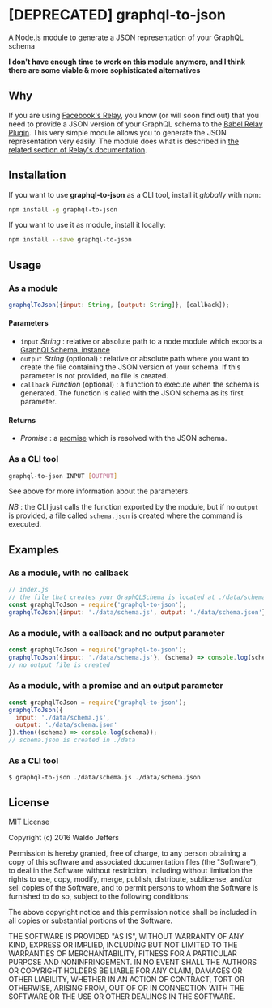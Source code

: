 # [DEPRECATED] graphql-to-json
A Node.js module to generate a JSON representation of your GraphQL schema

**I don't have enough time to work on this module anymore, and I think there are some viable & more sophisticated alternatives**

## Why
If you are using [Facebook's Relay](https://facebook.github.io/relay/), you know (or will soon find out) that you need to provide a JSON version of your GraphQL schema to the [Babel Relay Plugin](https://facebook.github.io/relay/docs/guides-babel-plugin.html). This very simple module allows you to generate the JSON representation very easily. The module does what is described in [the related section of Relay's documentation](https://facebook.github.io/relay/docs/guides-babel-plugin.html#schema-json).

## Installation
If you want to use **graphql-to-json** as a CLI tool, install it *globally* with npm:
```bash
npm install -g graphql-to-json
```

If you want to use it as module, install it locally:
```bash
npm install --save graphql-to-json
```

## Usage
### As a module
```javascript
graphqlToJson({input: String, [output: String]}, [callback]);
```

#### Parameters
* `input` *String* : relative or absolute path to a node module which exports a [GraphQLSchema. instance](http://graphql.org/graphql-js/type/#graphqlschema)
* `output` *String* (optional) : relative or absolute path where you want to create the file containing the JSON version of your schema. If this parameter is not provided, no file is created.
* `callback` *Function* (optional) : a function to execute when the schema is generated. The function is called with the JSON schema as its first parameter.

#### Returns
* *Promise* : a [promise](https://developer.mozilla.org/en-US/docs/Web/JavaScript/Reference/Global_Objects/Promise) which is resolved with the JSON schema.

### As a CLI tool
```bash
graphql-to-json INPUT [OUTPUT]
```
See above for more information about the parameters.

*NB* : the CLI just calls the function exported by the module, but if no `output` is provided, a file called `schema.json` is created where the command is executed.

## Examples
### As a module, with no callback
```javascript
// index.js
// the file that creates your GraphQLSchema is located at ./data/schema.js
const graphqlToJson = require('graphql-to-json');
graphqlToJson({input: './data/schema.js', output: './data/schema.json'});
```
### As a module, with a callback and no output parameter
```javascript
const graphqlToJson = require('graphql-to-json');
graphqlToJson({input: './data/schema.js'}, (schema) => console.log(schema));
// no output file is created
```
### As a module, with a promise and an output parameter
```javascript
const graphqlToJson = require('graphql-to-json');
graphqlToJson({
  input: './data/schema.js',
  output: './data/schema.json'
}).then((schema) => console.log(schema));
// schema.json is created in ./data
```
### As a CLI tool
```
$ graphql-to-json ./data/schema.js ./data/schema.json
```

## License
MIT License

Copyright (c) 2016 Waldo Jeffers

Permission is hereby granted, free of charge, to any person obtaining a copy of this software and associated documentation files (the "Software"), to deal in the Software without restriction, including without limitation the rights to use, copy, modify, merge, publish, distribute, sublicense, and/or sell copies of the Software, and to permit persons to whom the Software is furnished to do so, subject to the following conditions:

The above copyright notice and this permission notice shall be included in all copies or substantial portions of the Software.

THE SOFTWARE IS PROVIDED "AS IS", WITHOUT WARRANTY OF ANY KIND, EXPRESS OR IMPLIED, INCLUDING BUT NOT LIMITED TO THE WARRANTIES OF MERCHANTABILITY, FITNESS FOR A PARTICULAR PURPOSE AND NONINFRINGEMENT. IN NO EVENT SHALL THE AUTHORS OR COPYRIGHT HOLDERS BE LIABLE FOR ANY CLAIM, DAMAGES OR OTHER LIABILITY, WHETHER IN AN ACTION OF CONTRACT, TORT OR OTHERWISE, ARISING FROM, OUT OF OR IN CONNECTION WITH THE SOFTWARE OR THE USE OR OTHER DEALINGS IN THE SOFTWARE.
